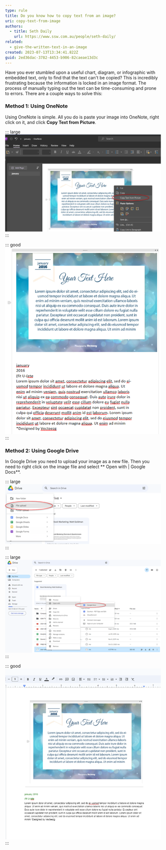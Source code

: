 ```yaml
---
type: rule
title: Do you know how to copy text from an image?
uri: copy-text-from-image
authors:
  - title: Seth Daily
    url: https://www.ssw.com.au/people/seth-daily/
related:
  - give-the-written-text-in-an-image
created: 2023-07-13T13:34:41.822Z
guid: 2ed36dac-3782-4453-b906-82caeae13d3c
---
```


Have you ever stumbled upon a useful chart, diagram, or infographic with embedded text, only to find that the text can't be copied? This is incredibly frustrating because the information is locked in an image format. The process of manually typing out the text can be time-consuming and prone to errors. There are a couple ways to solve this:

<!--endintro-->

### Method 1: Using OneNote

Using OneNote is simple. All you do is paste your image into OneNote, right click on it, and click **Copy Text from Picture**.

::: large
![Figure: Paste image into OneNote and right click on it](one-note-1.png)
:::

::: good
![Figure: Good example - The text pastes below the image. Easy!](one-note-2.png)
:::

### Method 2: Using Google Drive

In Google Drive you need to upload your image as a new file. Then you need to right click on the image file and select ** Open with | Google Docs**.

::: large
![Figure: Upload your image first](drive-1.png)
:::

::: large
![Figure: Open your image with Google Docs](drive-2.png)
:::

::: good
![Figure: Good example - The text is added to the new document!](drive-3.png)
:::
